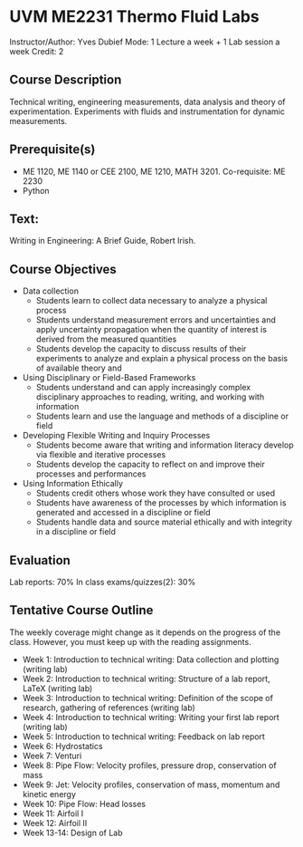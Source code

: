 # UVM ME2231 Thermo Fluid Labs

Instructor/Author: Yves Dubief
Mode: 1 Lecture a week + 1 Lab session a week
Credit: 2

## Course Description
Technical writing, engineering measurements, data analysis and theory of experimentation.
Experiments with fluids and instrumentation for dynamic measurements.

## Prerequisite(s)
* ME 1120, ME 1140 or CEE 2100, ME 1210, MATH 3201. Co-requisite: ME 2230
* Python

## Text:
Writing in Engineering: A Brief Guide, Robert Irish.  

## Course Objectives
* Data collection
  * Students learn to collect data necessary to analyze a physical process
  * Students understand measurement errors and uncertainties and apply uncertainty propagation when the quantity of interest is derived from the measured quantities
  * Students develop the capacity to discuss results of their experiments to analyze and explain a physical process on the basis of available theory and 
* Using Disciplinary or Field-Based Frameworks 
  * Students understand and can apply increasingly complex disciplinary approaches to reading, writing, and working with information 
  * Students learn and use the language and methods of a discipline or field 
* Developing Flexible Writing and Inquiry Processes 
  * Students become aware that writing and information literacy develop via flexible and iterative processes 
  * Students develop the capacity to reflect on and improve their processes and performances 
* Using Information Ethically 
  * Students credit others whose work they have consulted or used 
  * Students have awareness of the processes by which information is generated and accessed in a discipline or field 
  * Students handle data and source material ethically and with integrity in a discipline or field 



## Evaluation
Lab reports: 70%
In class exams/quizzes(2): 30%

## Tentative Course Outline
The weekly coverage might change as it depends on the progress of the class. However, you must keep up with the reading assignments.
* Week 1: Introduction to technical writing: Data collection and plotting (writing lab)
* Week 2: Introduction to technical writing: Structure of a lab report, LaTeX (writing lab)
* Week 3: Introduction to technical writing: Definition of the scope of research, gathering of references (writing lab)
* Week 4: Introduction to technical writing: Writing your first lab report (writing lab)
* Week 5: Introduction to technical writing: Feedback on lab report
* Week 6: Hydrostatics
* Week 7: Venturi
* Week 8: Pipe Flow: Velocity profiles, pressure drop, conservation of mass
* Week 9: Jet: Velocity profiles, conservation of mass, momentum and kinetic energy
* Week 10: Pipe Flow: Head losses
* Week 11: Airfoil I
* Week 12: Airfoil II
* Week 13-14: Design of Lab   
